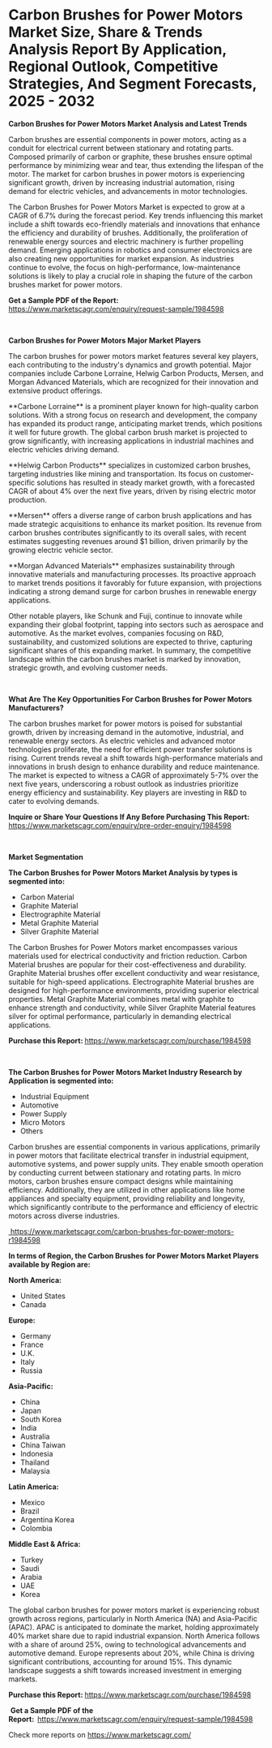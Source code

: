 <p><h1>Carbon Brushes for Power Motors Market Size, Share & Trends Analysis Report By Application, Regional Outlook, Competitive Strategies, And Segment Forecasts, 2025 - 2032</h1></p><p><strong>Carbon Brushes for Power Motors Market Analysis and Latest Trends</strong></p>
<p><p>Carbon brushes are essential components in power motors, acting as a conduit for electrical current between stationary and rotating parts. Composed primarily of carbon or graphite, these brushes ensure optimal performance by minimizing wear and tear, thus extending the lifespan of the motor. The market for carbon brushes in power motors is experiencing significant growth, driven by increasing industrial automation, rising demand for electric vehicles, and advancements in motor technologies.</p><p>The Carbon Brushes for Power Motors Market is expected to grow at a CAGR of 6.7% during the forecast period. Key trends influencing this market include a shift towards eco-friendly materials and innovations that enhance the efficiency and durability of brushes. Additionally, the proliferation of renewable energy sources and electric machinery is further propelling demand. Emerging applications in robotics and consumer electronics are also creating new opportunities for market expansion. As industries continue to evolve, the focus on high-performance, low-maintenance solutions is likely to play a crucial role in shaping the future of the carbon brushes market for power motors.</p></p>
<p><strong>Get a Sample PDF of the Report:&nbsp;</strong> <a href="https://www.marketscagr.com/enquiry/request-sample/1984598?utm_campaign=1944&utm_medium=2&utm_source=Github&utm_content=ia&utm_term=02032025&utm_id=carbon-brushes-for-power-motors">https://www.marketscagr.com/enquiry/request-sample/1984598</a></p>
<p>&nbsp;</p>
<p><strong>Carbon Brushes for Power Motors Major Market Players</strong></p>
<p><p>The carbon brushes for power motors market features several key players, each contributing to the industry's dynamics and growth potential. Major companies include Carbone Lorraine, Helwig Carbon Products, Mersen, and Morgan Advanced Materials, which are recognized for their innovation and extensive product offerings.</p><p>**Carbone Lorraine** is a prominent player known for high-quality carbon solutions. With a strong focus on research and development, the company has expanded its product range, anticipating market trends, which positions it well for future growth. The global carbon brush market is projected to grow significantly, with increasing applications in industrial machines and electric vehicles driving demand.</p><p>**Helwig Carbon Products** specializes in customized carbon brushes, targeting industries like mining and transportation. Its focus on customer-specific solutions has resulted in steady market growth, with a forecasted CAGR of about 4% over the next five years, driven by rising electric motor production.</p><p>**Mersen** offers a diverse range of carbon brush applications and has made strategic acquisitions to enhance its market position. Its revenue from carbon brushes contributes significantly to its overall sales, with recent estimates suggesting revenues around $1 billion, driven primarily by the growing electric vehicle sector.</p><p>**Morgan Advanced Materials** emphasizes sustainability through innovative materials and manufacturing processes. Its proactive approach to market trends positions it favorably for future expansion, with projections indicating a strong demand surge for carbon brushes in renewable energy applications.</p><p>Other notable players, like Schunk and Fuji, continue to innovate while expanding their global footprint, tapping into sectors such as aerospace and automotive. As the market evolves, companies focusing on R&D, sustainability, and customized solutions are expected to thrive, capturing significant shares of this expanding market. In summary, the competitive landscape within the carbon brushes market is marked by innovation, strategic growth, and evolving customer needs.</p></p>
<p>&nbsp;</p>
<p><strong>What Are The Key Opportunities For Carbon Brushes for Power Motors Manufacturers?</strong></p>
<p><p>The carbon brushes market for power motors is poised for substantial growth, driven by increasing demand in the automotive, industrial, and renewable energy sectors. As electric vehicles and advanced motor technologies proliferate, the need for efficient power transfer solutions is rising. Current trends reveal a shift towards high-performance materials and innovations in brush design to enhance durability and reduce maintenance. The market is expected to witness a CAGR of approximately 5-7% over the next five years, underscoring a robust outlook as industries prioritize energy efficiency and sustainability. Key players are investing in R&D to cater to evolving demands.</p></p>
<p><strong>Inquire or Share Your Questions If Any Before Purchasing This Report:</strong> <a href="https://www.marketscagr.com/enquiry/pre-order-enquiry/1984598?utm_campaign=1944&utm_medium=2&utm_source=Github&utm_content=ia&utm_term=02032025&utm_id=carbon-brushes-for-power-motors">https://www.marketscagr.com/enquiry/pre-order-enquiry/1984598</a></p>
<p>&nbsp;</p>
<p><strong>Market Segmentation</strong></p>
<p><strong>The Carbon Brushes for Power Motors Market Analysis by types is segmented into:</strong></p>
<p><ul><li>Carbon Material</li><li>Graphite Material</li><li>Electrographite Material</li><li>Metal Graphite Material</li><li>Silver Graphite Material</li></ul></p>
<p><p>The Carbon Brushes for Power Motors market encompasses various materials used for electrical conductivity and friction reduction. Carbon Material brushes are popular for their cost-effectiveness and durability. Graphite Material brushes offer excellent conductivity and wear resistance, suitable for high-speed applications. Electrographite Material brushes are designed for high-performance environments, providing superior electrical properties. Metal Graphite Material combines metal with graphite to enhance strength and conductivity, while Silver Graphite Material features silver for optimal performance, particularly in demanding electrical applications.</p></p>
<p><strong>Purchase this Report:&nbsp;</strong><a href="https://www.marketscagr.com/purchase/1984598?utm_campaign=1944&utm_medium=2&utm_source=Github&utm_content=ia&utm_term=02032025&utm_id=carbon-brushes-for-power-motors">https://www.marketscagr.com/purchase/1984598</a></p>
<p>&nbsp;</p>
<p><strong>The Carbon Brushes for Power Motors Market Industry Research by Application is segmented into:</strong></p>
<p><ul><li>Industrial Equipment</li><li>Automotive</li><li>Power Supply</li><li>Micro Motors</li><li>Others</li></ul></p>
<p><p>Carbon brushes are essential components in various applications, primarily in power motors that facilitate electrical transfer in industrial equipment, automotive systems, and power supply units. They enable smooth operation by conducting current between stationary and rotating parts. In micro motors, carbon brushes ensure compact designs while maintaining efficiency. Additionally, they are utilized in other applications like home appliances and specialty equipment, providing reliability and longevity, which significantly contribute to the performance and efficiency of electric motors across diverse industries.</p></p>
<p><a href="https://www.marketscagr.com/carbon-brushes-for-power-motors-r1984598?utm_campaign=1944&utm_medium=2&utm_source=Github&utm_content=ia&utm_term=02032025&utm_id=carbon-brushes-for-power-motors">&nbsp;https://www.marketscagr.com/carbon-brushes-for-power-motors-r1984598</a></p>
<p><strong>In terms of Region, the Carbon Brushes for Power Motors Market Players available by Region are:</strong></p>
<p>
    <p> <strong> North America: </strong>
        <ul>
            <li>United States</li>
            <li>Canada</li>
        </ul>
        </p> 
    <p> <strong> Europe: </strong>
        <ul>
            <li>Germany</li>
            <li>France</li>
            <li>U.K.</li>
            <li>Italy</li>
            <li>Russia</li>
        </ul>
        </p> 
    <p> <strong> Asia-Pacific: </strong>
        <ul>
            <li>China</li>
            <li>Japan</li>
            <li>South Korea</li>
            <li>India</li>
            <li>Australia</li>
            <li>China Taiwan</li>
            <li>Indonesia</li>
            <li>Thailand</li>
            <li>Malaysia</li>
        </ul>
        </p> 
    <p> <strong> Latin America: </strong>
        <ul>
            <li>Mexico</li>
            <li>Brazil</li>
            <li>Argentina Korea</li>
            <li>Colombia</li>
        </ul>
        </p> 
    <p> <strong> Middle East & Africa: </strong>
        <ul>
            <li>Turkey</li>
            <li>Saudi</li>
            <li>Arabia</li>
            <li>UAE</li>
            <li>Korea</li>
        </ul>
    </p>
    </p>
<p><p>The global carbon brushes for power motors market is experiencing robust growth across regions, particularly in North America (NA) and Asia-Pacific (APAC). APAC is anticipated to dominate the market, holding approximately 40% market share due to rapid industrial expansion. North America follows with a share of around 25%, owing to technological advancements and automotive demand. Europe represents about 20%, while China is driving significant contributions, accounting for around 15%. This dynamic landscape suggests a shift towards increased investment in emerging markets.</p></p>
<p><strong>Purchase this Report: </strong><a href="https://www.marketscagr.com/purchase/1984598?utm_campaign=1944&utm_medium=2&utm_source=Github&utm_content=ia&utm_term=02032025&utm_id=carbon-brushes-for-power-motors">https://www.marketscagr.com/purchase/1984598</a></p>
<p>&nbsp;<strong>Get a Sample PDF of the Report:&nbsp;&nbsp;</strong><a href="https://www.marketscagr.com/enquiry/request-sample/1984598?utm_campaign=1944&utm_medium=2&utm_source=Github&utm_content=ia&utm_term=02032025&utm_id=carbon-brushes-for-power-motors">https://www.marketscagr.com/enquiry/request-sample/1984598</a></p>
<p><strong></strong></p>
<p>Check more reports on <a href="https://www.marketscagr.com/?utm_campaign=1944&utm_medium=2&utm_source=Github&utm_content=ia&utm_term=02032025&utm_id=carbon-brushes-for-power-motors">https://www.marketscagr.com/</a></p>